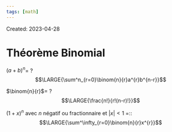```yaml
---
tags: [math] 
---
```

Created: 2023-04-28

# Théorème Binomial
$(a+b)^{n}$=
?
$$\LARGE{\sum^n_{r=0}\binom{n}{r}a^{r}b^{n-r}}$$
<!--SR:!2023-12-10,138,250-->

$\binom{n}{r}$=
?
$$\LARGE{\frac{n!}{r!(n-r)!}}$$
<!--SR:!2023-12-03,134,250-->

$(1+x)^{n}$ avec $n$ négatif ou fractionnaire et $|x|<1$ =::$$\LARGE{\sum^\infty_{r=0}\binom{n}{r}x^{r}}$$
<!--SR:!2023-12-19,138,250-->